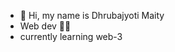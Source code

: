 - 👋 Hi, my name is Dhrubajyoti Maity
-  Web dev 🧑‍💻
-  currently learning web-3


<!---
Dhrubamaity/Dhrubamaity is a ✨ special ✨ repository because its `README.md` (this file) appears on your GitHub profile.
You can click the Preview link to take a look at your changes.
--->
